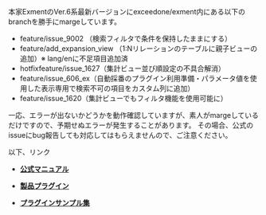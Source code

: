 本家ExmentのVer.6系最新バージョンにexceedone/exment内にある以下のbranchを勝手にmargeしています。

- feature/issue_9002 （検索フィルタで条件を保持したままにする）
- feature/add_expansion_view （1:Nリレーションのテーブルに親子ビューの追加）※ lang/enに不足項目追加済
- hotfixfeature/issue_1627（集計ビュー並び順設定の不具合解消）
- feature/issue_606_ex（自動採番のプラグイン利用準備・パラメータ値を使用した表示専用で検索不可の項目をカスタム列に追加）
- feature/issue_1620（集計ビューでもフィルタ機能を使用可能に）

一応、エラーが出ないかどうかを動作確認していますが、素人がmargeしているだけですので、予期せぬエラーが発生することがあります。
その場合、公式のissueにbug報告しても対応してはもらえませんので、ご注意ください。

以下、リンク

- **[公式マニュアル](https://exment.net/docs/#/ja/)**

- **[製品プラグイン](https://github.com/exment-git/plugin-product/tree/main/document/PluginInvoiceDocument)**  

- **[プラグインサンプル集](https://github.com/exment-git/plugin-sample)**  
